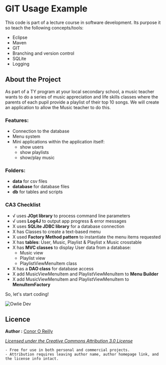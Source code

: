 # GIT Usage Example

This code is part of a lecture course in software development. Its purpose it so teach the following concepts/tools:
* Eclipse
* Maven
* GIT
* Branching and version control
* SQLite
* Logging

## About the Project
As part of a TY program at your local secondary school, a music teacher wants to do a series of music appreciation and life skills classes where the parents of each pupil provide a playlist of their top 10 songs. We will create an application to allow the Music teacher to do this.
 
### Features:
+ Connection to the database
+ Menu system
+ Mini applications within the application itself:
	- show users
	- show playlists
	- show/play music

### Folders:

* **data** for csv files
* **database** for database files
* **db** for tables and scripts

### CA3 Checklist
* √ uses **JOpt library** to process command line parameters
* √ uses **Log4J** to output app progress & error messages
* X uses **SQLite JDBC library** for a database connection
* X has Classes to create a text-based menu
* X used **Factory Method pattern** to instantiate the menu items requested
* X has **tables**: User, Music, Playlist & Playlist x Music crosstable
* X has **MVC classes** to display User data from a database:
	* Music view
	* Playlist view
	* PlaylistViewMenuItem class
* X has a **DAO class** for database access
* X add MusicViewMenuItem and PlaylistViewMenuItem to **Menu Builder**
* X add MusicViewMenuItem and PlaylistViewMenuItem to **MenuItemFactory**


So, let's start coding!

![Owlie Dev](http://rlv.zcache.com/cartoon_owl_with_headphones_stickers-r91958afc453147f49cb7b37185600df0_v9waf_8byvr_512.jpg "Owlie Dev")

## Licence

**Author :** [Conor O Reilly](http://ie.linkedin.com/in/conororeilly)

*[Licensed under the Creative Commons Attribution 3.0 License](http://creativecommons.org/licenses/by/3.0/)*

	- Free for use in both personal and commercial projects.
	- Attribution requires leaving author name, author homepage link, and the license info intact.